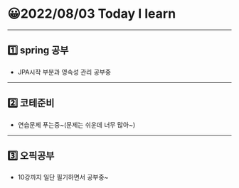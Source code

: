 # 😀2022/08/03 Today I learn
-------------------------
## 1️⃣ spring 공부
  * JPA시작 부분과 영속성 관리 공부중
------------------------
## 2️⃣ 코테준비
  * 연습문제 푸는중~(문제는 쉬운데 너무 많아~)
-------------------------
## 3️⃣ 오픽공부
  * 10강까지 일단 필기하면서 공부중~
